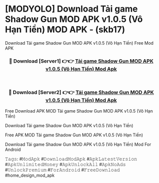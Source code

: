 # [MODYOLO] Download Tải game Shadow Gun MOD APK v1.0.5 (Vô Hạn Tiền) MOD APK - (skb17)
Download Tải game Shadow Gun MOD APK v1.0.5 (Vô Hạn Tiền) Free Mod APK

<div align="center">
<h3>🔴 Download [Server1] 👉👉 <a href="https://apk-comot.site?title=Tải_game_Shadow_Gun_MOD_APK_v1.0.5_(Vô_Hạn_Tiền)">Tải game Shadow Gun MOD APK v1.0.5 (Vô Hạn Tiền) Mod Apk</a></h3><br>

<h3>🔴 Download [Server2] 👉👉 <a href="https://apk-comot.site?title=Tải_game_Shadow_Gun_MOD_APK_v1.0.5_(Vô_Hạn_Tiền)">Tải game Shadow Gun MOD APK v1.0.5 (Vô Hạn Tiền) Mod Apk</a></h3>
</div>


Free Download APK MOD Tải game Shadow Gun MOD APK v1.0.5 (Vô Hạn Tiền)

Download Tải game Shadow Gun MOD APK v1.0.5 (Vô Hạn Tiền) 

Free APK MOD Tải game Shadow Gun MOD APK v1.0.5 (Vô Hạn Tiền) 

Download Tải game Shadow Gun MOD APK v1.0.5 (Vô Hạn Tiền) Mod For Android

𝚃𝚊𝚐𝚜: #𝙼𝚘𝚍𝙰𝚙𝚔 #𝙳𝚘𝚠𝚗𝚕𝚘𝚊𝚍𝙼𝚘𝚍𝙰𝚙𝚔 #𝙰𝚙𝚔𝙻𝚊𝚝𝚎𝚜𝚝𝚅𝚎𝚛𝚜𝚒𝚘𝚗 #𝙰𝚙𝚔𝚄𝚗𝚕𝚒𝚖𝚒𝚝𝚎𝚍𝙼𝚘𝚗𝚎𝚢 #𝙰𝚙𝚔𝚄𝚗𝚕𝚘𝚌𝚔𝙰𝚕𝚕 #𝙰𝚙𝚔𝙽𝚘𝙰𝚍𝚜 #𝚄𝚗𝚕𝚘𝚌𝚔𝙿𝚛𝚎𝚖𝚒𝚞𝚖 #𝙵𝚘𝚛𝙰𝚗𝚍𝚛𝚘𝚒𝚍 #𝙵𝚛𝚎𝚎𝙳𝚘𝚠𝚗𝚕𝚘𝚊𝚍 #home_design_mod_apk